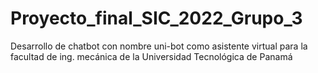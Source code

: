 # Proyecto_final_SIC_2022_Grupo_3
Desarrollo de chatbot con nombre uni-bot como asistente virtual para la facultad de ing. mecánica de la Universidad Tecnológica de Panamá
